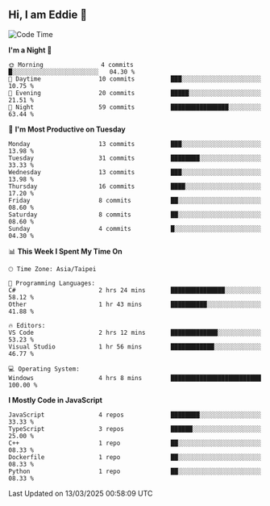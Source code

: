 ## Hi, I am Eddie 👋

<!--START_SECTION:waka-->
![Code Time](http://img.shields.io/badge/Code%20Time-461%20hrs%203%20mins-blue)

**I'm a Night 🦉** 

```text
🌞 Morning                4 commits           █░░░░░░░░░░░░░░░░░░░░░░░░   04.30 % 
🌆 Daytime                10 commits          ███░░░░░░░░░░░░░░░░░░░░░░   10.75 % 
🌃 Evening                20 commits          █████░░░░░░░░░░░░░░░░░░░░   21.51 % 
🌙 Night                  59 commits          ████████████████░░░░░░░░░   63.44 % 
```
📅 **I'm Most Productive on Tuesday** 

```text
Monday                   13 commits          ███░░░░░░░░░░░░░░░░░░░░░░   13.98 % 
Tuesday                  31 commits          ████████░░░░░░░░░░░░░░░░░   33.33 % 
Wednesday                13 commits          ███░░░░░░░░░░░░░░░░░░░░░░   13.98 % 
Thursday                 16 commits          ████░░░░░░░░░░░░░░░░░░░░░   17.20 % 
Friday                   8 commits           ██░░░░░░░░░░░░░░░░░░░░░░░   08.60 % 
Saturday                 8 commits           ██░░░░░░░░░░░░░░░░░░░░░░░   08.60 % 
Sunday                   4 commits           █░░░░░░░░░░░░░░░░░░░░░░░░   04.30 % 
```


📊 **This Week I Spent My Time On** 

```text
🕑︎ Time Zone: Asia/Taipei

💬 Programming Languages: 
C#                       2 hrs 24 mins       ███████████████░░░░░░░░░░   58.12 % 
Other                    1 hr 43 mins        ██████████░░░░░░░░░░░░░░░   41.88 % 

🔥 Editors: 
VS Code                  2 hrs 12 mins       █████████████░░░░░░░░░░░░   53.23 % 
Visual Studio            1 hr 56 mins        ████████████░░░░░░░░░░░░░   46.77 % 

💻 Operating System: 
Windows                  4 hrs 8 mins        █████████████████████████   100.00 % 
```

**I Mostly Code in JavaScript** 

```text
JavaScript               4 repos             ████████░░░░░░░░░░░░░░░░░   33.33 % 
TypeScript               3 repos             ██████░░░░░░░░░░░░░░░░░░░   25.00 % 
C++                      1 repo              ██░░░░░░░░░░░░░░░░░░░░░░░   08.33 % 
Dockerfile               1 repo              ██░░░░░░░░░░░░░░░░░░░░░░░   08.33 % 
Python                   1 repo              ██░░░░░░░░░░░░░░░░░░░░░░░   08.33 % 
```




 Last Updated on 13/03/2025 00:58:09 UTC
<!--END_SECTION:waka-->
